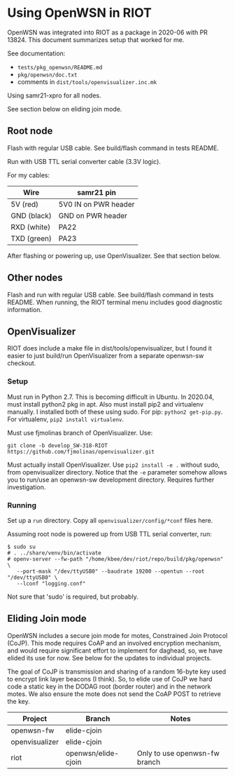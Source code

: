 # Using OpenWSN in RIOT

OpenWSN was integrated into RIOT as a package in 2020-06 with PR 13824. This document summarizes setup that worked for me.

See documentation:

  * `tests/pkg_openwsn/README.md`
  * `pkg/openwsn/doc.txt`
  * comments in `dist/tools/openvisualizer.inc.mk`

Using samr21-xpro for all nodes.

See section below on eliding join mode.

## Root node

Flash with regular USB cable. See build/flash command in tests README.

Run with USB TTL serial converter cable (3.3V logic).

For my cables:

|Wire       |samr21 pin          |
|-----------|--------------------|
|5V (red)   |5V0 IN on PWR header|
|GND (black)|GND on PWR header   |
|RXD (white)|PA22                |
|TXD (green)|PA23                |

After flashing or powering up, use OpenVisualizer. See that section below.


## Other nodes

Flash and run with regular USB cable. See build/flash command in tests README. When running, the RIOT terminal menu includes good diagnostic information.

## OpenVisualizer

RIOT does include a make file in dist/tools/openvisualizer, but I found it easier to just build/run OpenVisualizer from a separate openwsn-sw checkout.

### Setup

Must run in Python 2.7. This is becoming difficult in Ubuntu. In 2020.04, must install python2 pkg in apt. Also must install pip2 and virtualenv manually. I installed both of these using sudo. For pip: `python2 get-pip.py`. For virtualenv, `pip2 install virtualenv`.

Must use fjmolinas branch of OpenVisualizer. Use:

```
git clone -b develop_SW-318-RIOT https://github.com/fjmolinas/openvisualizer.git
```

Must actually install OpenVisualizer. Use `pip2 install -e .` without sudo, from openvisualizer directory. Notice that the `-e` parameter somehow allows you to run/use an openwsn-sw development directory. Requires further investigation.

### Running

Set up a `run` directory. Copy all `openvisualizer/config/*conf` files here.

Assuming root node is powered up from USB TTL serial converter, run:

```
$ sudo su
# . ../share/venv/bin/activate
# openv-server --fw-path "/home/kbee/dev/riot/repo/build/pkg/openwsn" \
   --port-mask "/dev/ttyUSB0" --baudrate 19200 --opentun --root "/dev/ttyUSB0" \
   --lconf "logging.conf"
```
Not sure that 'sudo' is required, but probably.

## Eliding Join mode

OpenWSN includes a secure join mode for motes, Constrained Join Protocol (CoJP). This mode requires CoAP and an involved encryption mechanism, and would require significant effort to implement for daghead, so, we have elided its use for now. See below for the updates to individual projects.

The goal of CoJP is transmission and sharing of a random 16-byte key used to encrypt link layer beacons (I think). So, to elide use of CoJP we hard code a static key in the DODAG root (border router) and in the network motes. We also ensure the mote does not send the CoAP POST to retrieve the key.

| Project        | Branch              | Notes                         |
|----------------|---------------------|-------------------------------|
| openwsn-fw     | elide-cjoin         |                               |
| openvisualizer | elide-cjoin         |                               |
| riot           | openwsn/elide-cjoin | Only to use openwsn-fw branch |



